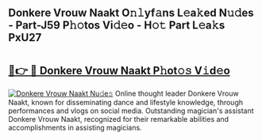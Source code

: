 ## Donkere Vrouw Naakt O𝚗𝚕yf𝚊ns L𝚎a𝚔ed N𝚞𝚍es - Part-J59 P𝚑𝚘tos Vi𝚍𝚎o - H𝚘𝚝 Part L𝚎a𝚔s PxU27

# <h2><a href="http://kfagbs.oniu.top/?m=Donkere+Vrouw+Naakt">🔗👉 🔴 Donkere Vrouw Naakt P𝚑ot𝚘𝚜 V𝚒d𝚎o</a></h2>

[![Donkere Vrouw Naakt Nu𝚍e𝚜](https://i.imgur.com/0qMVB7G.gif)](http://kfagbs.oniu.top/?m=Donkere+Vrouw+Naakt)
Online thought leader Donkere Vrouw Naakt, known for disseminating dance and lifestyle knowledge, through performances and vlogs on social media. Outstanding magician's assistant Donkere Vrouw Naakt, recognized for their remarkable abilities and accomplishments in assisting magicians.  
